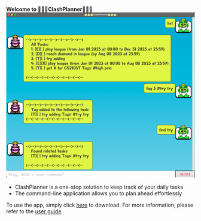 **Welcome to 👑👑👑ClashPlanner👑👑👑**
![Ui](docs/Ui.png)

* ClashPlanner is a one-stop solution to keep track of your daily tasks
* The command-line application allows you to plan ahead effortlessly

To use the app, simply click [here](https://github.com/NBQian/ip/releases/download/A-Release/ClashPlanner.jar) to download.
For more information, please refer to the [user guide](docs/README.md).
